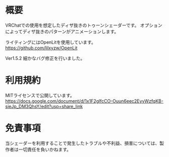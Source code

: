 # 概要
VRChatでの使用を想定したディザ抜きのトゥーンシェーダーです。
オプションによってディザ抜きのパターンがアニメーションします。

ライティングにはOpenLitを使用しています。
https://github.com/lilxyzw/OpenLit

Ver1.5.2 細かなバグ修正を行いました。


# 利用規約
MITライセンスで公開しています。
https://docs.google.com/document/d/1x1F2glfcCO-Ouun6eec2EyvWzfqKB-sieJp_DM3QhsY/edit?usp=share_link


# 免責事項
当シェーダーを利用することで発生したトラブルや不利益、損害については、製作者は一切責任を負いかねます。
